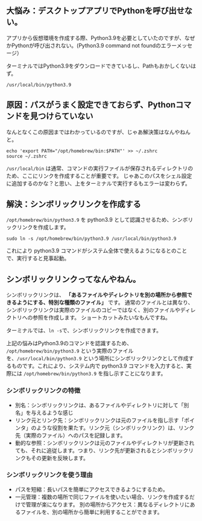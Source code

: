 

## 大悩み：デスクトップアプリでPythonを呼び出せない。

アプリから仮想環境を作成する際、Python3.9を必要としていたのですが、なぜかPythonが呼び出されない。(Python3.9 command not foundのエラーメッセージ）

ターミナルではPython3.9をダウンロードできているし、Pathもおかしくないはず。
```.PATH
/usr/local/bin/python3.9 
```


## 原因：パスがうまく設定できておらず、Pythonコマンドを見つけらていない

なんとなくこの原因まではわかっているのですが、じゃあ解決策はなんやねんと。

```試行：~/.zshrcを編集
echo 'export PATH="/opt/homebrew/bin:$PATH"' >> ~/.zshrc
source ~/.zshrc
```
`/usr/local/bin` は通常、コマンドの実行ファイルが保存されるディレクトリのため、ここにリンクを作成することが重要です。
じゃあこのパスをシェル設定に追加するのかな？と思い、上をターミナルで実行するもエラーは変わらず。


## 解決：シンボリックリンクを作成する

`/opt/homebrew/bin/python3.9` を python3.9 として認識させるため、シンボリックリンクを作成します。

``` .シンボリックリンクの作成
sudo ln -s /opt/homebrew/bin/python3.9 /usr/local/bin/python3.9
```

これにより python3.9 コマンドがシステム全体で使えるようになるとのことで、実行すると見事起動。


## シンボリックリンクってなんやねん。


シンボリックリンクは、 **「あるファイルやディレクトリを別の場所から参照できるようにする、特別な種類のファイル」** です。
通常のファイルとは異なり、シンボリックリンクは実際のファイルのコピーではなく、別のファイルやディレクトリへの参照を作成します。
ショートカットみたいなもんですね。

ターミナルでは、`ln -s`で、シンボリックリンクを作成できます。

上記の悩みはPython3.9のコマンドを認識するため、
`/opt/homebrew/bin/python3.9` という実際のファイルを、`/usr/local/bin/python3.9` という場所にシンボリックリンクとして作成するものです。これにより、システム内で python3.9 コマンドを入力すると、実際には `/opt/homebrew/bin/python3.9` を指し示すことになります。


### シンボリックリンクの特徴

- 別名：シンボリックリンクは、あるファイルやディレクトリに対して「別名」を与えるような感じ
- リンク元とリンク先：シンボリックリンクは元のファイルを指し示す「ポインタ」のような役割を果たす。リンク元（シンボリックリンク）は、リンク先（実際のファイル）へのパスを記録します。
- 動的な参照：シンボリックリンクは元のファイルやディレクトリが更新されても、それに追従します。つまり、リンク先が更新されるとシンボリックリンクもその更新を反映します。

### シンボリックリンクを使う理由

- パスを短縮：長いパスを簡単にアクセスできるようにするため。
- 一元管理：複数の場所で同じファイルを使いたい場合、リンクを作成するだけで管理が楽になります。
別の場所からアクセス：異なるディレクトリにあるファイルを、別の場所から簡単に利用することができます。

